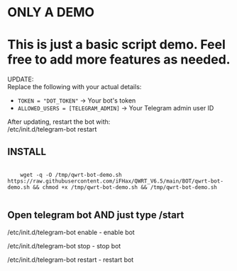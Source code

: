 # ONLY A DEMO
# This is just a basic script demo. Feel free to add more features as needed.
UPDATE:  
Replace the following with your actual details:  

- `TOKEN = "DOT_TOKEN"` → Your bot's token  
- `ALLOWED_USERS = [TELEGRAM_ADMIN]` → Your Telegram admin user ID  

After updating, restart the bot with:  
/etc/init.d/telegram-bot restart  

## INSTALL
<pre>
  <code>
    wget -q -O /tmp/qwrt-bot-demo.sh https://raw.githubusercontent.com/iFHax/QWRT_V6.5/main/BOT/qwrt-bot-demo.sh && chmod +x /tmp/qwrt-bot-demo.sh && /tmp/qwrt-bot-demo.sh
  </code>
</pre>

## Open telegram bot AND just type /start

/etc/init.d/telegram-bot enable  - enable bot

/etc/init.d/telegram-bot stop - stop bot

/etc/init.d/telegram-bot restart - restart bot
